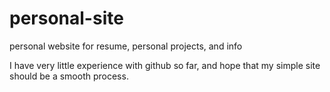# personal-site
personal website for resume, personal projects, and info

I have very little experience with github so far, and hope that my simple site should be a smooth process.

